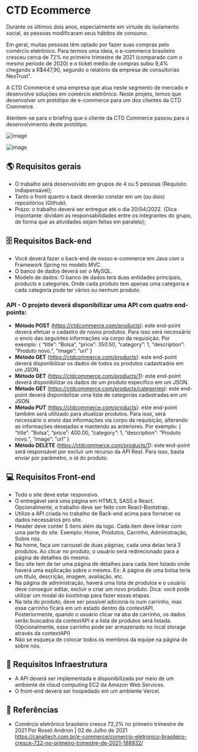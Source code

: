 # CTD Ecommerce

Durante os últimos dois anos, especialmente em virtude do isolamento social, as pessoas modificaram seus hábitos de consumo.

Em geral, muitas pessoas têm optado por fazer suas compras pelo comércio eletrônico. Para termos uma ideia, o e-commerce brasileiro cresceu cerca de 72% no primeiro trimestre de 2021 (comparado com o mesmo período de 2020) e o ticket médio de compras subiu 9,4% chegando a R$447,90, segundo o relatório da empresa de consultorias NeoTrust¹. 

A CTD Commerce é uma empresa que atua neste segmento de mercado e desenvolve soluções em comércio eletrônico. Neste projeto, temos que desenvolver um protótipo de e-commerce para um dos clientes da CTD Commerce.

Atentem-se para o briefing que o cliente da CTD Commerce passou para o desenvolvimento deste protótipo.

![image](https://github.com/EctorCunha/CTD-ecommerce/assets/85139415/8bbc5a7e-f3b4-40b1-bd6d-ee1ee5bcd968)

![image](https://github.com/EctorCunha/CTD-ecommerce/assets/85139415/deba8864-de44-4ab2-b59c-a16ebec4644e)



## 🌎 Requisitos gerais
- O trabalho será desenvolvido em grupos de 4 ou 5 pessoas (Requisito indispensável);
- Tanto o front quanto o back deverão constar em um (ou dois) repositórios (Github);
- Prazo: o trabalho deverá ser entregue até o dia 20/04/2022.
{Dica importante: dividam as responsabilidades entre os integrantes do grupo, de forma que as atividades sejam feitas em paralelo};

## 🗄 Requisitos Back-end
- Você deverá fazer o back-end de nosso e-commerce em Java com o Framework Spring no modelo MVC.
- O banco de dados deverá ser o MySQL. 
- Modelo de dados: O banco de dados terá duas entidades principais, products e categories. Onde cada produto tem apenas uma categoria e cada categoria pode ter vários ou nenhum produto.
	
### API - O projeto deverá disponibilizar uma API com quatro end-points: 

- **Método POST** (https://ctdcommerce.com/products): este end-point deverá efetuar o cadastro de novos produtos. Para isso será necessário o envio das seguintes informações via corpo da requisição. Por exemplo:
{ “title”: “Bolsa”, “price”: 350.50, “category”: 1, “description”: “Produto novo.”, “image”: ”url” }
- **Método GET** (https://ctdcommerce.com/products): este end-point deverá disponibilizar os dados de todos os produtos cadastrados em um JSON.
- **Método GET** (https://ctdcommerce.com/products/1): este end-point deverá disponibilizar os dados de um produto específico em um JSON.
- **Método GET** (https://ctdcommerce.com/products/categories): este end-point deverá disponibilizar uma lista de categorias cadastradas em um JSON.
- **Método PUT** (https://ctdcommerce.com/products): este end-point também será utilizado para atualizar produtos. Para isso, será necessário o envio das informações via corpo da requisição, alterando as informações desejadas e mantendo as anteriores. Por exemplo:
{ “title”: “Bolsa”, “price”: 400.00, “category”: 1, “description”: “Produto novo.”, “image”: ”url” }
- **Método DELETE** (https://ctdcommerce.com/products/1): este end-point será responsável por excluir um recurso da API Rest. Para isso, basta enviar por parâmetro, o id do produto.

 
## 💻 Requisitos Front-end
- Todo o site deve estar responsivo.
- O entregável será uma página em HTML5, SASS e React. Opcionalmente, o trabalho deve ser feito com React-Bootstrap.
- Utilize a API criada no trabalho de Back-end acima para fornecer os dados necessários pro site. 
- Header deve conter 5 itens além da logo. Cada item deve linkar com uma parte do site. Exemplo: Home, Produtos, Carrinho, Administração, Sobre nós.
- Na home, faça um carousel de duas páginas, cada uma delas terá 3 produtos. Ao clicar no produto, o usuário será redirecionado para a página de detalhes do mesmo.
- Seu site tem de ter uma página de detalhes para cada item listado onde haverá uma explicação sobre o mesmo. Ex: A página de uma bolsa teria um título, descrição, imagem, avaliação, etc.
- Na página de administração, haverá uma lista de produtos e o usuário deve conseguir editar, excluir e criar um novo produto. Dica: você pode utilizar um modal do bootstrap para fazer essas etapas.
- Na tela do produto, deve ser possível adicioná-lo num carrinho, mas esse carrinho ficará em um estado dentro da contextAPI. Posteriormente, quando o usuário clicar na aba de carrinho, os dados serão buscados da contextAPI e a lista de produtos será listada. (Opcionalmente, esse carrinho pode ser armazenado no local storage através da contextAPI)
- Não se esqueça de colocar todos os membros da equipe na página de sobre nós.


## 🧬 Requisitos Infraestrutura
- A API deverá ser implementada e disponibilizada por meio de um ambiente de cloud computing EC2 da Amazon Web Services.
- O front-end deverá ser hospedado em um ambiente Vercel.


## 📖 Referências
- Comércio eletrônico brasileiro cresce 72,2% no primeiro trimestre de 2021
Por Roseli Andrion | 02 de Julho de 2021
https://canaltech.com.br/e-commerce/comercio-eletronico-brasileiro-cresce-722-no-primeiro-trimestre-de-2021-188932/
